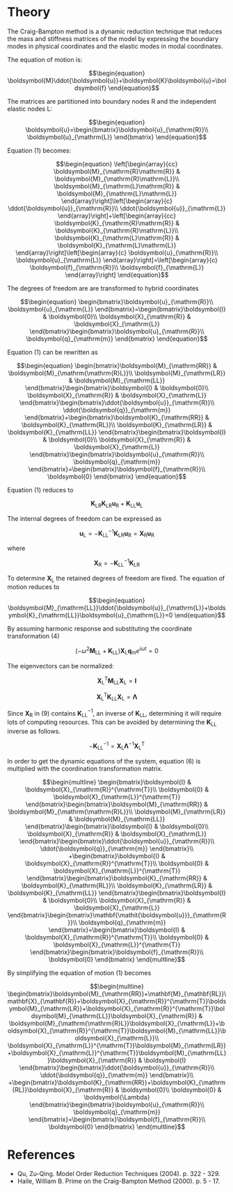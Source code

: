 # Theory

The Craig-Bampton method is a dynamic reduction technique that reduces
the mass and stiffness matrices of the model by expressing the boundary
modes in physical coordinates and the elastic modes in modal coordinates.

The equation of motion is:

```math
\begin{equation}
\boldsymbol{M}\ddot{\boldsymbol{u}}+\boldsymbol{K}\boldsymbol{u}=\boldsymbol{f}
\end{equation}
```

The matrices are partitioned into boundary nodes R and the independent
elastic nodes L:

```math
\begin{equation}
\boldsymbol{u}=\begin{bmatrix}\boldsymbol{u}_{\mathrm{R}}\\
\boldsymbol{u}_{\mathrm{L}}
\end{bmatrix}
\end{equation}
```

Equation (1) becomes:

```math
\begin{equation}
\left[\begin{array}{cc}
\boldsymbol{M}_{\mathrm{R}\mathrm{R}} & \boldsymbol{M}_{\mathrm{R}\mathrm{L}}\\
\boldsymbol{M}_{\mathrm{L}\mathrm{R}} & \boldsymbol{M}_{\mathrm{L}\mathrm{L}}
\end{array}\right]\left[\begin{array}{c}
\ddot{\boldsymbol{u}}_{\mathrm{R}}\\
\ddot{\boldsymbol{u}}_{\mathrm{L}}
\end{array}\right]+\left[\begin{array}{cc}
\boldsymbol{K}_{\mathrm{R}\mathrm{R}} & \boldsymbol{K}_{\mathrm{R}\mathrm{L}}\\
\boldsymbol{K}_{\mathrm{L}\mathrm{R}} & \boldsymbol{K}_{\mathrm{L}\mathrm{L}}
\end{array}\right]\left[\begin{array}{c}
\boldsymbol{u}_{\mathrm{R}}\\
\boldsymbol{u}_{\mathrm{L}}
\end{array}\right]=\left[\begin{array}{c}
\boldsymbol{f}_{\mathrm{R}}\\
\boldsymbol{f}_{\mathrm{L}}
\end{array}\right]
\end{equation}
```

The degrees of freedom are are transformed to hybrid coordinates

```math
\begin{equation}
\begin{bmatrix}\boldsymbol{u}_{\mathrm{R}}\\
\boldsymbol{u}_{\mathrm{L}}
\end{bmatrix}=\begin{bmatrix}\boldsymbol{I} & \boldsymbol{0}\\
\boldsymbol{X}_{\mathrm{R}} & \boldsymbol{X}_{\mathrm{L}}
\end{bmatrix}\begin{bmatrix}\boldsymbol{u}_{\mathrm{R}}\\
\boldsymbol{q}_{\mathrm{m}}
\end{bmatrix}
\end{equation}
```

Equation (1) can be rewritten as

```math
\begin{equation}
\begin{bmatrix}\boldsymbol{M}_{\mathrm{RR}} & \boldsymbol{M}_{\mathrm{\mathrm{R}L}}\\
\boldsymbol{M}_{\mathrm{LR}} & \boldsymbol{M}_{\mathrm{LL}}
\end{bmatrix}\begin{bmatrix}\boldsymbol{I} & \boldsymbol{0}\\
\boldsymbol{X}_{\mathrm{R}} & \boldsymbol{X}_{\mathrm{L}}
\end{bmatrix}\begin{bmatrix}\ddot{\boldsymbol{u}}_{\mathrm{R}}\\
\ddot{\boldsymbol{q}}_{\mathrm{m}}
\end{bmatrix}+\begin{bmatrix}\boldsymbol{K}_{\mathrm{RR}} & \boldsymbol{K}_{\mathrm{RL}}\\
\boldsymbol{K}_{\mathrm{LR}} & \boldsymbol{K}_{\mathrm{LL}}
\end{bmatrix}\begin{bmatrix}\boldsymbol{I} & \boldsymbol{0}\\
\boldsymbol{X}_{\mathrm{R}} & \boldsymbol{X}_{\mathrm{L}}
\end{bmatrix}\begin{bmatrix}\boldsymbol{u}_{\mathrm{R}}\\
\boldsymbol{q}_{\mathrm{m}}
\end{bmatrix}=\begin{bmatrix}\boldsymbol{f}_{\mathrm{R}}\\
\boldsymbol{0}
\end{bmatrix}
\end{equation}
```
Equation (1) reduces to

```math
\begin{equation}
\boldsymbol{K}_{\mathrm{LR}}\boldsymbol{K}_{\mathrm{LR}}\boldsymbol{u}_{\mathrm{R}}+\boldsymbol{K}_{\mathrm{LL}}\boldsymbol{u}_{\mathrm{L}}
\end{equation}
```

The internal degrees of freedom can be expressed as

```math
\begin{equation}
\boldsymbol{u}_{\mathrm{L}}=-\boldsymbol{K}_{\mathrm{LL}}^{-1}\boldsymbol{K}_{\mathrm{LR}}\boldsymbol{u}_{\mathrm{R}}=\boldsymbol{X}_{\mathrm{R}}\boldsymbol{u}_{\mathrm{R}}
\end{equation}
```

where

```math
\begin{equation}
\boldsymbol{X}_{\mathrm{R}}=-\boldsymbol{K}_{\mathrm{LL}}^{-1}\boldsymbol{K}_{\mathrm{LR}}
\end{equation}
```

To determine $\mathit{\boldsymbol{X}}_{\mathrm{L}}$ the retained degrees of freedom are fixed. The equation of motion reduces to

```math
\begin{equation}
\boldsymbol{M}_{\mathrm{LL}}\ddot{\boldsymbol{u}}_{\mathrm{L}}+\boldsymbol{K}_{\mathrm{LL}}\boldsymbol{u}_{\mathrm{L}}=0
\end{equation}
```

By assuming harmonic response and substituting the coordinate transformation (4)

```math
\begin{equation}
(-\omega^{2}\boldsymbol{M}_{\mathrm{LL}}+\boldsymbol{K}_{\mathrm{LL}})\boldsymbol{X}_{\mathrm{L}}\boldsymbol{q}_{\mathrm{m}}e^{i\omega t}=0
\end{equation}
```

The eigenvectors can be normalized:

```math
\begin{equation}
\boldsymbol{X}_{\mathrm{L}}^{\mathrm{T}}\boldsymbol{M}_{\mathrm{LL}}\boldsymbol{X}_{\mathrm{L}}=\boldsymbol{I}
\end{equation}
```

```math
\begin{equation}
\boldsymbol{X}_{\mathrm{L}}^{\mathrm{T}}\boldsymbol{K}_{\mathrm{LL}}\boldsymbol{X}_{\mathrm{L}}=\boldsymbol{\Lambda}
\end{equation}
```

Since $\boldsymbol{X}$$_{\mathrm{R}}$ in (9) contains $\boldsymbol{K}$$_{\mathrm{LL}}^{-1}$,
an inverse of $\boldsymbol{K}$$_{\mathrm{LL}}$, determining it will
require lots of computing resources. This can be avoided by determining
the $\boldsymbol{K}$$_{\mathrm{LL}}$ inverse as follows.

```math
\begin{equation}
-\boldsymbol{K}_{\mathrm{LL}}^{-1}=\boldsymbol{X}_{\mathrm{L}}\boldsymbol{\Lambda}^{-1}\boldsymbol{X}_{\mathrm{L}}^{\mathrm{T}}
\end{equation}
```

In order to get the dynamic equations of the system, equation (6) is multiplied with the coordination transformation matrix.

```math
\begin{multline}
\begin{bmatrix}\boldsymbol{I} & \boldsymbol{X}_{\mathrm{R}}^{\mathrm{T}}\\
\boldsymbol{0} & \boldsymbol{X}_{\mathrm{L}}^{\mathrm{T}}
\end{bmatrix}\begin{bmatrix}\boldsymbol{M}_{\mathrm{RR}} & \boldsymbol{M}_{\mathrm{\mathrm{R}L}}\\
\boldsymbol{M}_{\mathrm{LR}} & \boldsymbol{M}_{\mathrm{LL}}
\end{bmatrix}\begin{bmatrix}\boldsymbol{I} & \boldsymbol{0}\\
\boldsymbol{X}_{\mathrm{R}} & \boldsymbol{X}_{\mathrm{L}}
\end{bmatrix}\begin{bmatrix}\ddot{\boldsymbol{u}}_{\mathrm{R}}\\
\ddot{\boldsymbol{q}}_{\mathrm{m}}
\end{bmatrix}\\
+\begin{bmatrix}\boldsymbol{I} & \boldsymbol{X}_{\mathrm{R}}^{\mathrm{T}}\\
\boldsymbol{0} & \boldsymbol{X}_{\mathrm{L}}^{\mathrm{T}}
\end{bmatrix}\begin{bmatrix}\boldsymbol{K}_{\mathrm{RR}} & \boldsymbol{K}_{\mathrm{RL}}\\
\boldsymbol{K}_{\mathrm{LR}} & \boldsymbol{K}_{\mathrm{LL}}
\end{bmatrix}\begin{bmatrix}\boldsymbol{I} & \boldsymbol{0}\\
\boldsymbol{X}_{\mathrm{R}} & \boldsymbol{X}_{\mathrm{L}}
\end{bmatrix}\begin{bmatrix}\mathbf{\mathit{\boldsymbol{u}}}_{\mathrm{R}}\\
\boldsymbol{q}_{\mathrm{m}}
\end{bmatrix}=\begin{bmatrix}\boldsymbol{I} & \boldsymbol{X}_{\mathrm{R}}^{\mathrm{T}}\\
\boldsymbol{0} & \boldsymbol{X}_{\mathrm{L}}^{\mathrm{T}}
\end{bmatrix}\begin{bmatrix}\boldsymbol{f}_{\mathrm{R}}\\
\boldsymbol{0}
\end{bmatrix}
\end{multline}
```

By simplifying the equation of motion (1) becomes

```math
\begin{multline}
\begin{bmatrix}\boldsymbol{M}_{\mathrm{RR}}+\mathbf{M}_{\mathbf{RL}}\mathbf{X}_{\mathbf{R}}+\boldsymbol{X}_{\mathrm{R}}^{\mathrm{T}}\boldsymbol{M}_{\mathrm{LR}}+\boldsymbol{X}_{\mathrm{R}}^{\mathrm{T}}\boldsymbol{M}_{\mathrm{LL}}\boldsymbol{X}_{\mathrm{R}} & \boldsymbol{M}_{\mathrm{\mathrm{R}L}}\boldsymbol{X}_{\mathrm{L}}+\boldsymbol{X}_{\mathrm{R}}^{\mathrm{T}}\boldsymbol{M}_{\mathrm{LL}}\boldsymbol{X}_{\mathrm{L}}\\
\boldsymbol{X}_{\mathrm{L}}^{\mathrm{T}}\boldsymbol{M}_{\mathrm{LR}}+\boldsymbol{X}_{\mathrm{L}}^{\mathrm{T}}\boldsymbol{M}_{\mathrm{LL}}\boldsymbol{X}_{\mathrm{R}} & \boldsymbol{I}
\end{bmatrix}\begin{bmatrix}\ddot{\boldsymbol{u}}_{\mathrm{R}}\\
\ddot{\boldsymbol{q}}_{\mathrm{m}}
\end{bmatrix}\\
+\begin{bmatrix}\boldsymbol{K}_{\mathrm{RR}}+\boldsymbol{K}_{\mathrm{RL}}\boldsymbol{X}_{\mathrm{R}} & \boldsymbol{0}\\
\boldsymbol{0} & \boldsymbol{\Lambda}
\end{bmatrix}\begin{bmatrix}\boldsymbol{u}_{\mathrm{R}}\\
\boldsymbol{q}_{\mathrm{m}}
\end{bmatrix}=\begin{bmatrix}\boldsymbol{f}_{\mathrm{R}}\\
\boldsymbol{0}
\end{bmatrix}
\end{multline}
```

# References

- Qu, Zu-Qing. Model Order Reduction Techniques (2004). p. 322 - 329.
- Haile, William B. Prime on the Craig-Bampton Method (2000). p. 5 - 17.
